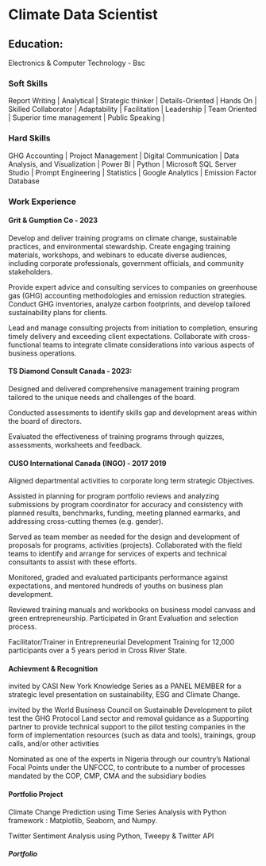 # Climate Data Scientist

## Education:
Electronics & Computer Technology - Bsc

### Soft Skills
Report Writing | Analytical | Strategic thinker | Details-Oriented | Hands On | Skilled Collaborator | Adaptability | Facilitation | Leadership | Team Oriented | Superior time management | Public Speaking | 

### Hard Skills
GHG Accounting | Project Management | Digital Communication | Data Analysis, and Visualization | Power BI | Python | Microsoft SQL Server Studio | Prompt Engineering | Statistics | Google Analytics | Emission Factor Database

### Work Experience
#### Grit & Gumption Co - 2023

Develop and deliver training programs on climate change, sustainable practices, and environmental stewardship.
Create engaging training materials, workshops, and webinars to educate diverse audiences, including corporate professionals, government officials, and community stakeholders.

Provide expert advice and consulting services to companies on greenhouse gas (GHG) accounting methodologies and emission reduction strategies.
Conduct GHG inventories, analyze carbon footprints, and develop tailored sustainability plans for clients.

Lead and manage consulting projects from initiation to completion, ensuring timely delivery and exceeding client expectations.
Collaborate with cross-functional teams to integrate climate considerations into various aspects of business operations.


#### TS Diamond Consult Canada - 2023: 
Designed and delivered comprehensive management training program tailored to the unique needs and challenges of the board.

Conducted assessments to identify skills gap and development areas within the board of directors.

Evaluated the effectiveness of training programs through quizzes, assessments, worksheets and feedback.

#### CUSO International Canada (INGO) - 2017 2019
Aligned departmental activities to corporate long term strategic Objectives.

Assisted in planning for program portfolio reviews and analyzing submissions by program coordinator for accuracy and consistency with planned results, benchmarks, funding, meeting planned earmarks, and addressing cross-cutting themes (e.g. gender).

Served as team member as needed for the design and development of proposals for programs, activities (projects). Collaborated with the field teams  to identify and arrange for services of experts and technical consultants to assist with these efforts.

Monitored, graded and evaluated participants performance against
expectations, and mentored hundreds of youths on business plan development.

Reviewed training manuals and workbooks on business model canvass and green entrepreneurship.
Participated in Grant Evaluation and selection process.

Facilitator/Trainer in Entrepreneurial Development Training for 12,000 participants over a 5 years period in Cross River State.

#### Achievment & Recognition

invited by CASI New York Knowledge Series as a PANEL MEMBER for a strategic level presentation on sustainability, ESG and Climate Change. 

invited by the World Business Council on Sustainable Development to pilot test the GHG Protocol Land sector and removal guidance as a Supporting partner to provide technical support to the pilot testing companies in the form of implementation resources (such as data and tools), trainings, group calls, and/or other activities

Nominated as one of the experts in Nigeria through our country’s National Focal Points under the UNFCCC, to contribute to a number of processes mandated by the COP, CMP, CMA and the subsidiary bodies


#### Portfolio Project
Climate Change Prediction using Time Series Analysis with Python framework  : Matplotlib, Seaborn, and Numpy.

Twitter Sentiment Analysis using Python, Tweepy & Twitter API

















##### Portfolio
